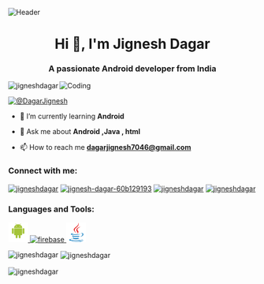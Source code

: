 ![Header]([your-header-image-name.png](https://img.freepik.com/free-photo/man-using-laptop-work-connect-with-others_23-2149369111.jpg?w=1060&t=st=1711183139~exp=1711183739~hmac=8ed1812bd56c43d8bc03800c17d1c6bb25681f235d0a2da5df4d704dff8e0961))
<h1 align="center">Hi 👋, I'm Jignesh Dagar</h1>
<h3 align="center">A passionate Android developer from India</h3>
<img align="right" alt="Coding" width="400" src="https://cdn.dribbble.com/users/1162077/screenshots/3848914/programmer.gif">

<p align="left"> <img src="https://komarev.com/ghpvc/?username=jigneshdagar&label=Profile%20views&color=0e75b6&style=flat" alt="jigneshdagar" /> </p>

<p align="left"> <a href="https://twitter.com/DagarJignesh" target="blank"><img src="https://img.shields.io/twitter/follow/@DagarJignesh?logo=twitter&style=for-the-badge" alt="@DagarJignesh" /></a> </p>

- 🌱 I’m currently learning **Android**

- 💬 Ask me about **Android ,Java , html**

- 📫 How to reach me **dagarjignesh7046@gmail.com**

<h3 align="left">Connect with me:</h3>
<p align="left">
<a href="https://twitter.com/DagarJignesh?t=jK_jCYw8EMhdmpzMeDAXkg&s=08" target="blank"><img align="center" src="https://raw.githubusercontent.com/rahuldkjain/github-profile-readme-generator/master/src/images/icons/Social/twitter.svg" alt="jigneshdagar" height="30" width="40" /></a>
<a href="https://linkedin.com/in/jignesh-dagar-60b129193" target="blank"><img align="center" src="https://raw.githubusercontent.com/rahuldkjain/github-profile-readme-generator/master/src/images/icons/Social/linked-in-alt.svg" alt="jignesh-dagar-60b129193" height="30" width="40" /></a>
<a href="https://instagram.com/jigneshdagar" target="blank"><img align="center" src="https://raw.githubusercontent.com/rahuldkjain/github-profile-readme-generator/master/src/images/icons/Social/instagram.svg" alt="jigneshdagar" height="30" width="40" /></a>
<a href="https://www.youtube.com/c/jigneshdagar" target="blank"><img align="center" src="https://raw.githubusercontent.com/rahuldkjain/github-profile-readme-generator/master/src/images/icons/Social/youtube.svg" alt="jigneshdagar" height="30" width="40" /></a>
</p>

<h3 align="left">Languages and Tools:</h3>
<p align="left"> <a href="https://developer.android.com" target="_blank" rel="noreferrer"> <img src="https://raw.githubusercontent.com/devicons/devicon/master/icons/android/android-original-wordmark.svg" alt="android" width="40" height="40"/> </a> <a href="https://firebase.google.com/" target="_blank" rel="noreferrer"> <img src="https://www.vectorlogo.zone/logos/firebase/firebase-icon.svg" alt="firebase" width="40" height="40"/> </a> <a href="https://www.java.com" target="_blank" rel="noreferrer"> <img src="https://raw.githubusercontent.com/devicons/devicon/master/icons/java/java-original.svg" alt="java" width="40" height="40"/> </a> </p>

<p><img align="left" src="https://github-readme-stats.vercel.app/api/top-langs?username=JIGNESHDAGAR9624&show_icons=true&locale=en&layout=compact" alt="jigneshdagar" /></p>

<p>&nbsp;<img align="center" src="https://github-readme-stats.vercel.app/api?username=JIGNESHDAGAR9624&show_icons=true&locale=en" alt="jigneshdagar" /></p>

<p><img align="center" src="https://github-readme-streak-stats.herokuapp.com/?user=JIGNESHDAGAR9624&" alt="jigneshdagar" /></p>




